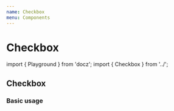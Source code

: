 ```yaml
---
name: Checkbox
menu: Components
---
```


# Checkbox

import { Playground } from 'docz'; import { Checkbox } from '../';

## Checkbox

### Basic usage

